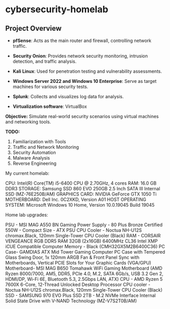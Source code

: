 # cybersecurity-homelab

## Project Overview

- **pfSense**: Acts as the main router and firewall, controlling network traffic.
- **Security Onion**: Provides network security monitoring, intrusion detection, and traffic analysis.
- **Kali Linux**: Used for penetration testing and vulnerability assessments.
- **Windows Server 2022 and Windows 10 Enterprise**: Serve as target machines for various security tests.
- **Splunk**: Collects and visualizes log data for analysis.


- **Virtualization software**: VirtualBox

**Objective:** Simulate real-world security scenarios using virtual machines and networking tools. 


**TODO:**
1. Familiarization with Tools
2. Traffic and Network Monitoring
3. Security Automation
4. Malware Analysis
5. Reverse Engineering


My current homelab:

CPU: Intel(R) Core(TM) i5-6400 CPU @ 2.70GHz, 4 cores
RAM: 16.0 GB DDR3
STORAGE: Samsung SSD 860 EVO 250GB 2.5 Inch SATA III Internal SSD (MZ-76E250B/AM)
GRAPHICS CARD: NVIDIA GeForce GTX 1050 Ti
MOTHERBOARD: Dell Inc. 0C2XKD, Version A01
HOST OPERATING SYSTEM: Microsoft Windows 10 Home, Version 10.0.19045 Build 19045


 Home lab upgrades:

PSU - MSI MAG A550 BN Gaming Power Supply - 80 Plus Bronze Certified 550W - Compact Size - ATX PSU CPU Cooler - Noctua NH-U12S chromax.Black, 120mm Single-Tower CPU Cooler (Black) 
RAM - CORSAIR VENGEANCE RGB DDR5 RAM 32GB (2x16GB) 6400MHz CL36 Intel XMP iCUE Compatible Computer Memory - Black (CMH32GX5M2B6400C36) 
PC Case- GAMDIAS ATX Mid Tower Gaming Computer PC Case with Tempered Glass Swing Door, 1x 120mm ARGB Fan & Front Panel Sync with Motherboards, Vertical PCIE Slots for Your Graphic Cards (VGA/GPU) 
Motherboard- MSI MAG B650 Tomahawk WiFi Gaming Motherboard (AMD Ryzen 8000/7000, AM5, DDR5, PCIe 4.0, M.2, SATA 6Gb/s, USB 3.2 Gen 2, HDMI/DP, Wi-Fi 6E, Bluetooth 5.3, 2.5Gbps LAN, ATX) 
CPU - AMD Ryzen 5 7600X 6-Core, 12-Thread Unlocked Desktop Processor
CPU cooler -  Noctua NH-U12S chromax.Black, 120mm Single-Tower CPU Cooler (Black)
SSD - SAMSUNG 970 EVO Plus SSD 2TB - M.2 NVMe Interface Internal Solid State Drive with V-NAND Technology (MZ-V7S2T0B/AM)
